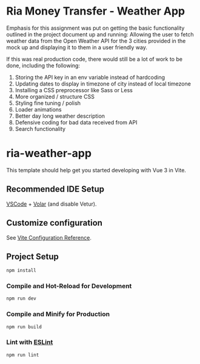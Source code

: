 # Ria Money Transfer - Weather App

Emphasis for this assignment was put on getting the basic functionality outlined in the project document up and running: Allowing the user to fetch weather data from the Open Weather API for the 3 cities provided in the mock up and displaying it to them in a user friendly way.

If this was real production code, there would still be a lot of work to be done, including the following:

1. Storing the API key in an env variable instead of hardcoding
2. Updating dates to display in timezone of city instead of local timezone
3. Installing a CSS preprocessor like Sass or Less
4. More organized / structure CSS
5. Styling fine tuning / polish
6. Loader animations
7. Better day long weather description
8. Defensive coding for bad data received from API
9. Search functionality

# ria-weather-app

This template should help get you started developing with Vue 3 in Vite.

## Recommended IDE Setup

[VSCode](https://code.visualstudio.com/) + [Volar](https://marketplace.visualstudio.com/items?itemName=Vue.volar) (and disable Vetur).

## Customize configuration

See [Vite Configuration Reference](https://vitejs.dev/config/).

## Project Setup

```sh
npm install
```

### Compile and Hot-Reload for Development

```sh
npm run dev
```

### Compile and Minify for Production

```sh
npm run build
```

### Lint with [ESLint](https://eslint.org/)

```sh
npm run lint
```
